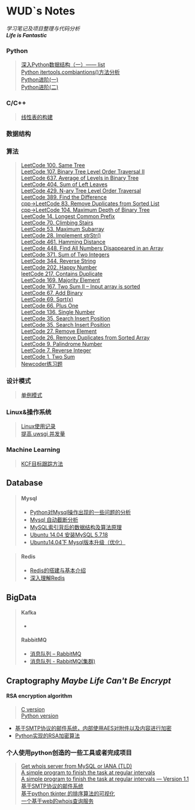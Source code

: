 WUD`s Notes
====================


*学习笔记及项目整理与代码分析*    
***Life is Fantastic***

### Python
> [深入Python数据结构（一）—— list](http://wudly.cn/?p=299)  
> [Python itertools.combiantions()方法分析](http://wudly.cn/?p=226)  
> [Python进阶(一)](http://wudly.cn/?p=319)  
> [Python进阶(二)](http://wudly.cn/?p=351)  
### C/C++
> [线性表的构建](http://wudly.cn/?p=357)  

### 数据结构

### 算法
> [LeetCode 100. Same Tree](http://wudly.cn/?p=561)  
> [LeetCode 107. Binary Tree Level Order Traversal II](http://wudly.cn/?p=559)  
> [LeetCode 637. Average of Levels in Binary Tree](http://wudly.cn/?p=557)  
> [LeetCode 404. Sum of Left Leaves](http://wudly.cn/?p=555)  
> [LeetCode 429. N-ary Tree Level Order Traversal](http://wudly.cn/?p=553)  
> [LeetCode 389. Find the Difference](http://wudly.cn/?p=549)  
> [cpp->LeetCode 83. Remove Duplicates from Sorted List](http://wudly.cn/?p=544)  
> [cpp->LeetCode 104. Maximum Depth of Binary Tree](http://wudly.cn/?p=542)  
> [LeetCode 14. Longest Common Prefix](http://wudly.cn/?p=539)  
> [LeetCode 70. Climbing Stairs](http://wudly.cn/?p=537)  
> [LeetCode 53. Maximum Subarray](http://wudly.cn/?p=533)  
> [LeetCode 28. Implement strStr()](http://wudly.cn/?p=531)  
> [LeetCode 461. Hamming Distance](http://wudly.cn/?p=529)  
> [LeetCode 448. Find All Numbers Disappeared in an Array](http://wudly.cn/?p=527)  
> [LeetCode 371. Sum of Two Integers](http://wudly.cn/?p=525)  
> [LeetCode 344. Reverse String](http://wudly.cn/?p=523)  
> [LeetCode 202. Happy Number](http://wudly.cn/?p=521)  
> [leetCode 217. Contains Duplicate](http://wudly.cn/?p=518)  
> [LeetCode 169. Majority Element](http://wudly.cn/?p=516)  
> [LeetCode 167. Two Sum II – Input array is sorted](http://wudly.cn/?p=514)  
> [LeetCode 67. Add Binary](http://wudly.cn/?p=511)  
> [LeetCode 69. Sqrt(x)](http://wudly.cn/?p=509)  
> [LeetCode 66. Plus One](http://wudly.cn/?p=506)  
> [LeetCode 136. Single Number](http://wudly.cn/?p=501)  
> [LeetCode 35. Search Insert Position](http://wudly.cn/?p=499)  
> [LeetCode 35. Search Insert Position](http://wudly.cn/?p=499)  
> [LeetCode 27. Remove Element](http://wudly.cn/?p=497)  
> [LeetCode 26. Remove Duplicates from Sorted Array](http://wudly.cn/?p=495)  
> [LeetCode 9. Palindrome Number](http://wudly.cn/?p=493)  
> [LeetCode 7. Reverse Integer](http://wudly.cn/?p=490)  
> [LeetCode 1. Two Sum](http://wudly.cn/?p=486)  
> [Newcoder练习题](http://wudly.cn/?p=292)  

### 设计模式
> [单例模式](http://wudly.cn/?p=622)

### Linux&操作系统
> [Linux使用记录](http://wudly.cn/?p=365)  
> [提高 uwsgi 并发量](http://wudly.cn/?p=451)  
### Machine Learning
> [KCF目标跟踪方法](http://wudly.cn/?p=458)  

## Database
> #### Mysql
> * [Python对Mysql操作出现的一些问题的分析](http://wudly.cn/?p=156)
> * [Mysql 自动截断分析](http://wudly.cn/?p=587)
> * [MySQL索引背后的数据结构及算法原理](http://wudly.cn/?p=388)
> * [Ubuntu 14.04 安装MySQL 5.7.18](http://wudly.cn/?p=426)
> * [Ubuntu14.04下 Mysql版本升级（优化）](http://wudly.cn/?p=210)  


> #### Redis
> * [Redis的搭建与基本介绍](http://wudly.cn/?cat=15)  
> * [深入理解Redis](http://wudly.cn/?p=580)  

## BigData
> #### Kafka
> * []()  
> #### RabbitMQ
> * [消息队列 – RabbitMQ](http://wudly.cn/?p=634)
> * [消息队列 - RabbitMQ(集群)](http://wudly.cn/?p=647)  
## Craptography *Maybe Life Can't Be Encrypt*  
#### RSA encryption algorithm
> [C version](https://github.com/JX-Wang/AES)  
> [Python version](https://github.com/JX-Wang/RSA_encryption_algorithm)
* [基于SMTP协议的邮件系统，内部使用AES对附件以及内容进行加密](http://wudly.cn/?p=262)  
* [Python实现的RSA加密算法](https://github.com/JX-Wang/RSA_encryption_algorithm)  

### 个人使用python创造的一些工具或者完成项目
> [Get whois server from MySQL or IANA (TLD)](http://wudly.cn/?p=1)  
> [A simple program to finish the task at regular intervals](http://wudly.cn/?p=108)  
> [A simple program to finish the task at regular intervals — Version 1.1](http://wudly.cn/?p=133)  
> [基于SMTP协议的邮件系统](http://wudly.cn/?p=262)  
> [基于python tkinter 的排序算法的可视化](https://github.com/JX-Wang/Dynamic-Sorting)  
> [一个基于web的whois查询服务](https://github.com/JX-Wang/Whois_Service)  
